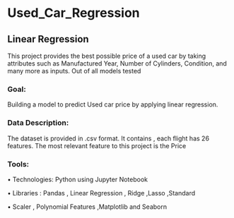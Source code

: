 # Used_Car_Regression
## Linear Regression 

This project provides the best possible price of a used car by taking attributes such as Manufactured Year, Number of Cylinders, Condition, and many more as inputs. Out of all models tested


### Goal:

Building a model to predict Used car price by applying linear regression.

### Data Description:

The dataset is provided in .csv format. It contains   , each flight has 26 features. The most relevant feature to this project is the Price

### Tools:

• Technologies: Python using Jupyter Notebook

• Libraries : Pandas , Linear Regression , Ridge ,Lasso ,Standard

• Scaler , Polynomial Features ,Matplotlib and Seaborn
